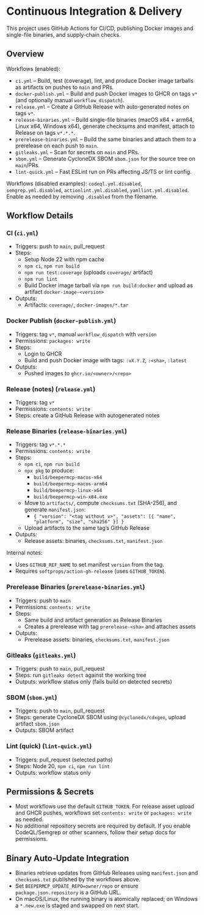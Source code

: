 # Continuous Integration & Delivery

This project uses GitHub Actions for CI/CD, publishing Docker images and single-file binaries, and supply‑chain checks.

## Overview

Workflows (enabled):

- `ci.yml` – Build, test (coverage), lint, and produce Docker image tarballs as artifacts on pushes to `main` and PRs.
- `docker-publish.yml` – Build and push Docker images to GHCR on tags `v*` (and optionally manual `workflow_dispatch`).
- `release.yml` – Create a GitHub Release with auto-generated notes on tags `v*`.
- `release-binaries.yml` – Build single-file binaries (macOS x64 + arm64, Linux x64, Windows x64), generate checksums and manifest, attach to Release on tags `v*.*.*`.
- `prerelease-binaries.yml` – Build the same binaries and attach them to a prerelease on each push to `main`.
- `gitleaks.yml` – Scan for secrets on `main` and PRs.
- `sbom.yml` – Generate CycloneDX SBOM `sbom.json` for the source tree on `main`/PRs.
- `lint-quick.yml` – Fast ESLint run on PRs affecting JS/TS or lint config.

Workflows (disabled examples): `codeql.yml.disabled`, `semgrep.yml.disabled`, `actionlint.yml.disabled`, `yamllint.yml.disabled`. Enable as needed by removing `.disabled` from the filename.

## Workflow Details

### CI (`ci.yml`)

- Triggers: push to `main`, pull_request
- Steps:
  - Setup Node 22 with npm cache
  - `npm ci`, `npm run build`
  - `npm run test:coverage` (uploads `coverage/` artifact)
  - `npm run lint`
  - Build Docker image tarball via `npm run build:docker` and upload as artifact `docker-image-<version>`
- Outputs:
  - Artifacts: `coverage/`, `docker-images/*.tar`

### Docker Publish (`docker-publish.yml`)

- Triggers: tag `v*`, manual `workflow_dispatch` with `version`
- Permissions: `packages: write`
- Steps:
  - Login to GHCR
  - Build and push Docker image with tags: `:vX.Y.Z`, `:<sha>`, `:latest`
- Outputs:
  - Pushed images to `ghcr.io/<owner>/<repo>`

### Release (notes) (`release.yml`)

- Triggers: tag `v*`
- Permissions: `contents: write`
- Steps: create a GitHub Release with autogenerated notes

### Release Binaries (`release-binaries.yml`)

- Triggers: tag `v*.*.*`
- Permissions: `contents: write`
- Steps:
  - `npm ci`, `npm run build`
  - `npx pkg` to produce:
    - `build/beepermcp-macos-x64`
    - `build/beepermcp-macos-arm64`
    - `build/beepermcp-linux-x64`
    - `build/beepermcp-win-x64.exe`
  - Move to `artifacts/`, compute `checksums.txt` (SHA-256), and generate `manifest.json`:
    - `{ "version": "<tag without v>", "assets": [{ "name", "platform", "size", "sha256" }] }`
  - Upload artifacts to the same tag’s GitHub Release
- Outputs:
  - Release assets: binaries, `checksums.txt`, `manifest.json`

Internal notes:

- Uses `GITHUB_REF_NAME` to set manifest `version` from the tag.
- Requires `softprops/action-gh-release` (uses `GITHUB_TOKEN`).

### Prerelease Binaries (`prerelease-binaries.yml`)

- Triggers: push to `main`
- Permissions: `contents: write`
- Steps:
  - Same build and artifact generation as Release Binaries
  - Creates a prerelease with tag `prerelease-<sha>` and attaches assets
- Outputs:
  - Prerelease assets: binaries, `checksums.txt`, `manifest.json`

### Gitleaks (`gitleaks.yml`)

- Triggers: push to `main`, pull_request
- Steps: run `gitleaks detect` against the working tree
- Outputs: workflow status only (fails build on detected secrets)

### SBOM (`sbom.yml`)

- Triggers: push to `main`, pull_request
- Steps: generate CycloneDX SBOM using `@cyclonedx/cdxgen`, upload artifact `sbom.json`
- Outputs: SBOM artifact

### Lint (quick) (`lint-quick.yml`)

- Triggers: pull_request (selected paths)
- Steps: Node 20, `npm ci`, `npm run lint`
- Outputs: workflow status only

## Permissions & Secrets

- Most workflows use the default `GITHUB_TOKEN`. For release asset upload and GHCR pushes, workflows set `contents: write` or `packages: write` as needed.
- No additional repository secrets are required by default. If you enable CodeQL/Semgrep or other scanners, follow their setup docs for permissions.

## Binary Auto‑Update Integration

- Binaries retrieve updates from GitHub Releases using `manifest.json` and `checksums.txt` published by the workflows above.
- Set `BEEPERMCP_UPDATE_REPO=owner/repo` or ensure `package.json.repository` is a GitHub URL.
- On macOS/Linux, the running binary is atomically replaced; on Windows a `*.new.exe` is staged and swapped on next start.
